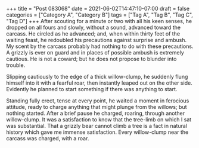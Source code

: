 +++
title = "Post 083068"
date = 2021-06-02T14:47:10-07:00
draft = false
categories = ["Category A", "Category B"]
tags = ["Tag A", "Tag B", "Tag C", "Tag D"]
+++
After scouting for a minute or two with all his keen senses, he dropped on all fours and slowly, without a sound, advanced toward the carcass. He circled as he advanced; and, when within thirty feet of the waiting feast, he redoubled his precautions against surprise and ambush. My scent by the carcass probably had nothing to do with these precautions. A grizzly is ever on guard and in places of possible ambush is extremely cautious. He is not a coward; but he does not propose to blunder into trouble.

Slipping cautiously to the edge of a thick willow-clump, he suddenly flung himself into it with a fearful roar, then instantly leaped out on the other side. Evidently he planned to start something if there was anything to start.

Standing fully erect, tense at every point, he waited a moment in ferocious attitude, ready to charge anything that might plunge from the willows; but nothing started. After a brief pause he charged, roaring, through another willow-clump. It was a satisfaction to know that the tree-limb on which I sat was substantial. That a grizzly bear cannot climb a tree is a fact in natural history which gave me immense satisfaction. Every willow-clump near the carcass was charged, with a roar.
